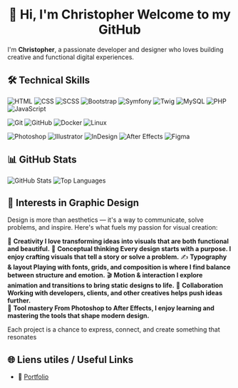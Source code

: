 <h1 align="center">👋 Hi, I'm Christopher Welcome to my GitHub </h1>

I'm **Christopher**, a passionate developer and designer who loves building creative and functional digital experiences.  

## 🛠️ Technical Skills

  ![HTML](https://img.shields.io/badge/-HTML5-E34F26?logo=html5&logoColor=white&style=for-the-badge)
  ![CSS](https://img.shields.io/badge/-CSS3-1572B6?logo=css3&logoColor=white&style=for-the-badge)
  ![SCSS](https://img.shields.io/badge/-SCSS-CD6799?logo=sass&logoColor=white&style=for-the-badge)
  ![Bootstrap](https://img.shields.io/badge/-Bootstrap-7952B3?logo=bootstrap&logoColor=white&style=for-the-badge)
  ![Symfony](https://img.shields.io/badge/-Symfony-000000?logo=symfony&logoColor=white&style=for-the-badge)
  ![Twig](https://img.shields.io/badge/-Twig-0C7C3F?logo=twig&logoColor=white&style=for-the-badge)
  ![MySQL](https://img.shields.io/badge/-MySQL-4479A1?logo=mysql&logoColor=white&style=for-the-badge)
  ![PHP](https://img.shields.io/badge/-PHP-777BB4?logo=php&logoColor=white&style=for-the-badge)
  ![JavaScript](https://img.shields.io/badge/-JavaScript-F7DF1E?logo=javascript&logoColor=black&style=for-the-badge)

  ![Git](https://img.shields.io/badge/-Git-F05032?logo=git&logoColor=white&style=for-the-badge)
  ![GitHub](https://img.shields.io/badge/-GitHub-181717?logo=github&logoColor=white&style=for-the-badge)
  ![Docker](https://img.shields.io/badge/-Docker-2496ED?logo=docker&logoColor=white&style=for-the-badge)
  ![Linux](https://img.shields.io/badge/-Linux-FCC624?logo=linux&logoColor=black&style=for-the-badge)

  ![Photoshop](https://img.shields.io/badge/-Photoshop-31A8FF?logo=adobe-photoshop&logoColor=white&style=for-the-badge)
  ![Illustrator](https://img.shields.io/badge/-Illustrator-FF9A00?logo=adobe-illustrator&logoColor=white&style=for-the-badge)
  ![InDesign](https://img.shields.io/badge/-InDesign-FF3366?logo=adobe-indesign&logoColor=white&style=for-the-badge)
  ![After Effects](https://img.shields.io/badge/-After%20Effects-9999FF?logo=adobe-after-effects&logoColor=white&style=for-the-badge)
  ![Figma](https://img.shields.io/badge/-Figma-F24E1E?logo=figma&logoColor=white&style=for-the-badge)

## 📊 GitHub Stats

<p>
  <img src="https://github-readme-stats.vercel.app/api?username=Christopher0787&show_icons=true&theme=radical" alt="GitHub Stats"/>
  <img src="https://github-readme-stats.vercel.app/api/top-langs/?username=Christopher0787&layout=compact&theme=radical" alt="Top Languages"/>
</p>


## 🎯 Interests in Graphic Design

Design is more than aesthetics — it's a way to communicate, solve problems, and inspire. Here's what fuels my passion for visual creation:

🎨 **Creativity I love transforming ideas into visuals that are both functional and beautiful.**
🧠 **Conceptual thinking Every design starts with a purpose. I enjoy crafting visuals that tell a story or solve a problem.** 
✍️ **Typography & layout Playing with fonts, grids, and composition is where I find balance between structure and emotion.**
🎬 **Motion & interaction I explore animation and transitions to bring static designs to life.**
🤝 **Collaboration Working with developers, clients, and other creatives helps push ideas further.**  
🧰 **Tool mastery From Photoshop to After Effects, I enjoy learning and mastering the tools that shape modern design.**

Each project is a chance to express, connect, and create something that resonates

## 🌐 Liens utiles / Useful Links

- 🔗 [Portfolio](https://tonsiteperso.com)















